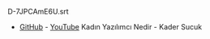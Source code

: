 D-7JPCAmE6U.srt
- [GitHub](D-7JPCAmE6U.srt) - [YouTube](http://www.youtube.com/timedtext_video?v=D-7JPCAmE6U&ref=share) Kadın Yazılımcı Nedir - Kader Sucuk